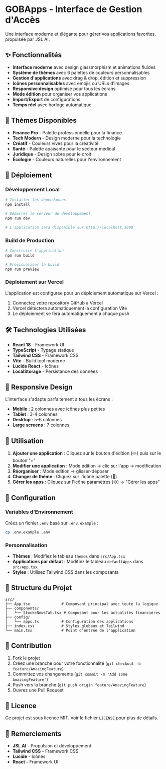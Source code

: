 # GOBApps - Interface de Gestion d'Accès

Une interface moderne et élégante pour gérer vos applications favorites, propulsée par JSL AI.

## ✨ Fonctionnalités

- **Interface moderne** avec design glassmorphism et animations fluides
- **Système de thèmes** avec 6 palettes de couleurs personnalisables
- **Gestion d'applications** avec drag & drop, édition et suppression
- **Icônes personnalisables** avec emojis ou URLs d'images
- **Responsive design** optimisé pour tous les écrans
- **Mode édition** pour organiser vos applications
- **Import/Export** de configurations
- **Temps réel** avec horloge automatique

## 🎨 Thèmes Disponibles

- **Finance Pro** - Palette professionnelle pour la finance
- **Tech Modern** - Design moderne pour la technologie
- **Créatif** - Couleurs vives pour la créativité
- **Santé** - Palette apaisante pour le secteur médical
- **Juridique** - Design sobre pour le droit
- **Écologie** - Couleurs naturelles pour l'environnement

## 🚀 Déploiement

### Développement Local

```bash
# Installer les dépendances
npm install

# Démarrer le serveur de développement
npm run dev

# L'application sera disponible sur http://localhost:3000
```

### Build de Production

```bash
# Construire l'application
npm run build

# Prévisualiser la build
npm run preview
```

### Déploiement sur Vercel

L'application est configurée pour un déploiement automatique sur Vercel :

1. Connectez votre repository GitHub à Vercel
2. Vercel détectera automatiquement la configuration Vite
3. Le déploiement se fera automatiquement à chaque push

## 🛠️ Technologies Utilisées

- **React 18** - Framework UI
- **TypeScript** - Typage statique
- **Tailwind CSS** - Framework CSS
- **Vite** - Build tool moderne
- **Lucide React** - Icônes
- **LocalStorage** - Persistance des données

## 📱 Responsive Design

L'interface s'adapte parfaitement à tous les écrans :

- **Mobile** : 2 colonnes avec icônes plus petites
- **Tablet** : 3-4 colonnes
- **Desktop** : 5-6 colonnes
- **Large screens** : 7 colonnes

## 🎯 Utilisation

1. **Ajouter une application** : Cliquez sur le bouton d'édition (✏️) puis sur le bouton "+"
2. **Modifier une application** : Mode édition → clic sur l'app → modification
3. **Réorganiser** : Mode édition → glisser-déposer
4. **Changer de thème** : Cliquez sur l'icône palette (🎨)
5. **Gérer les apps** : Cliquez sur l'icône paramètres (⚙️) → "Gérer les apps"

## 🔧 Configuration

### Variables d'Environnement

Créez un fichier `.env` basé sur `.env.example` :

```bash
cp .env.example .env
```

### Personnalisation

- **Thèmes** : Modifiez le tableau `themes` dans `src/App.tsx`
- **Applications par défaut** : Modifiez le tableau `defaultApps` dans `src/App.tsx`
- **Styles** : Utilisez Tailwind CSS dans les composants

## 📄 Structure du Projet

```
src/
├── App.tsx              # Composant principal avec toute la logique
├── components/
│   └── StocksNewsTab.tsx # Composant pour les actualités financières
├── config/
│   └── apps.ts          # Configuration des applications
├── index.css            # Styles globaux et Tailwind
└── main.tsx             # Point d'entrée de l'application
```

## 🤝 Contribution

1. Fork le projet
2. Créez une branche pour votre fonctionnalité (`git checkout -b feature/AmazingFeature`)
3. Committez vos changements (`git commit -m 'Add some AmazingFeature'`)
4. Push vers la branche (`git push origin feature/AmazingFeature`)
5. Ouvrez une Pull Request

## 📝 Licence

Ce projet est sous licence MIT. Voir le fichier `LICENSE` pour plus de détails.

## 🙏 Remerciements

- **JSL AI** - Propulsion et développement
- **Tailwind CSS** - Framework CSS
- **Lucide** - Icônes
- **React** - Framework UI